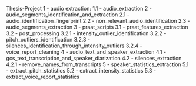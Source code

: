 Thesis-Project
1 - audio extraction:
  1.1 - audio_extraction
2 - audio_segments_identification_and_extraction
  2.1 - audio_identification_fingerprint
  2.2 - non_relevant_audio_identification
  2.3 - audio_segments_extraction
3 - praat_scripts
  3.1 - praat_features_extraction
  3.2 - post_processing
    3.2.1 - intensity_outlier_identification
    3.2.2 - pitch_outliers_identification
    3.2.3 - silences_identification_through_intensity_outliers
    3.2.4 - voice_report_cleaning
4 - audio_text_and_speaker_extraction
  4.1 - gcs_text_transcription_and_speaker_diarization
  4.2 - silences_extraction
    4.2.1 - remove_names_from_transcripts
5 - speaker_statistics_extraction
  5.1 - extract_pitch_statistics
  5.2 - extract_intensity_statistics
  5.3 - extract_voice_report_statistics
